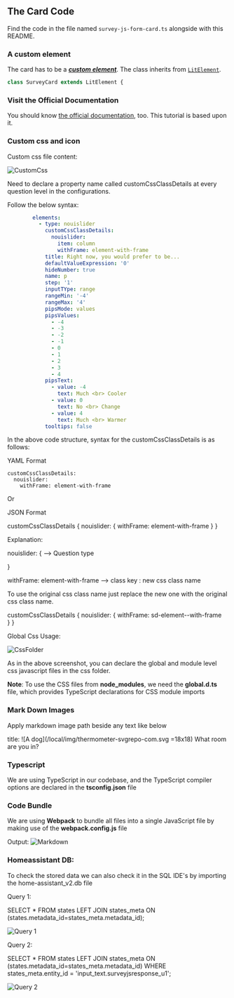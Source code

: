 ## The Card Code

Find the code in the file named `survey-js-form-card.ts` alongside with this README.

### A custom element

The card has to be a [***custom
element***](https://developer.mozilla.org/en-US/docs/Web/Web_Components/Using_custom_elements).
The class inherits from [`LitElement`](https://lit.dev).

```js
class SurveyCard extends LitElement {
```

### Visit the Official Documentation
You should know [the official
documentation](https://developers.home-assistant.io/docs/frontend/custom-ui/custom-card),
too. This tutorial is based upon it.

### Custom css and icon

Custom css file content: 

![CustomCss](img/custom-styles.png)

Need to declare a property name called customCssClassDetails at every question level in the configurations. 
 
Follow the below syntax:

```yaml
        elements:
          - type: nouislider
            customCssClassDetails:
              nouislider:
                item: column
                withFrame: element-with-frame
            title: Right now, you would prefer to be...
            defaultValueExpression: '0'
            hideNumber: true
            name: p
            step: '1'
            inputTYpe: range
            rangeMin: '-4'
            rangeMax: '4'
            pipsMode: values
            pipsValues:
              - -4
              - -3
              - -2
              - -1
              - 0
              - 1
              - 2
              - 3
              - 4
            pipsText:
              - value: -4
                text: Much <br> Cooler
              - value: 0
                text: No <br> Change
              - value: 4
                text: Much <br> Warmer
            tooltips: false
```

In the above code structure, syntax for the customCssClassDetails is as follows:

YAML Format 

    customCssClassDetails:
      nouislider:
        withFrame: element-with-frame

Or

JSON Format 

customCssClassDetails { 
    nouislider: { 
      withFrame: element-with-frame
    } 
} 

Explanation: 
 
nouislider: {  -->  Question type 

} 

withFrame: element-with-frame --> class key : new css class name  
 
To use the original css class name just replace the new one with the original css class name. 
 

customCssClassDetails { 
      nouislider: { 
      withFrame: sd-element--with-frame  
    } 
}

Global Css Usage:

![CssFolder](img/css-folder.png)

As in the above screenshot, you can declare the global and module level css javascript files in the css folder.

**Note**: To use the CSS files from **node_modules**, we need the **global.d.ts** file, which provides TypeScript declarations for CSS module imports

###  Mark Down Images

Apply markdown image path beside any text like below

title: ![A dog](/local/img/thermometer-svgrepo-com.svg =18x18) What room are you in?

### Typescript

We are using TypeScript in our codebase, and the TypeScript compiler options are declared in the **tsconfig.json** file

### Code Bundle

We are using **Webpack** to bundle all files into a single JavaScript file by making use of the **webpack.config.js** file 

Output:
![Markdown](img/markdown.png)

 ### Homeassistant DB:

 To check the stored data we can also check it in the SQL IDE's by importing the home-assistant_v2.db file

 Query 1: 

 SELECT *  FROM states LEFT JOIN states_meta ON (states.metadata_id=states_meta.metadata_id);

 ![Query 1](img/query_1.png)

 Query 2:  
 
SELECT *  FROM states LEFT JOIN states_meta ON (states.metadata_id=states_meta.metadata_id) WHERE states_meta.entity_id = 'input_text.surveyjsresponse_u1';

 ![Query 2](img/query_2.png)
